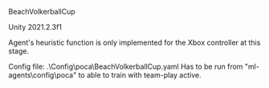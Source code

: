 BeachVolkerballCup

Unity 2021.2.3f1

Agent's heuristic function is only implemented for the Xbox controller at this stage.

Config file: .\Config\poca\BeachVolkerballCup.yaml
Has to be run from "ml-agents\config\poca\" to able to train with team-play active.
